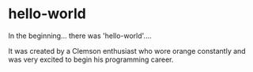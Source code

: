 # hello-world
In the beginning... there was 'hello-world'....

It was created by a Clemson enthusiast who wore orange constantly and was very excited to begin his programming career. 
